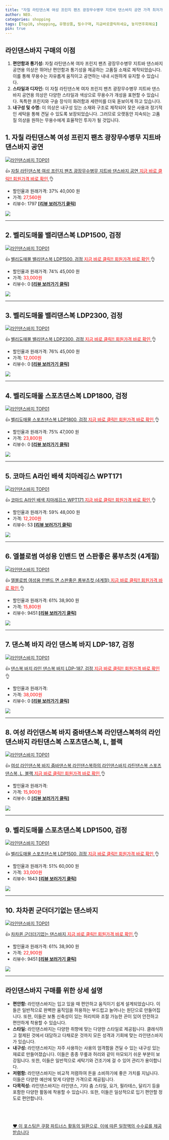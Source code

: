 ```yaml
---
title: "자칠 라틴댄스복 여성 프린지 팬츠 광장무수병무 지트바 댄스바지 공연 가격 최저가 할인가 라인댄스바지 최저가 추천 제품 비교"
author: NEO.
categories: shopping
tags: [Top10, shopping, 유행상품, 필수구매, 지금바로클릭하세요, 놓치면후회해요]
pin: true
---
```

## 라인댄스바지 구매의 이점
1. **편안함과 통기성:** 자칠 라틴댄스복 여자 프린지 팬츠 광장무수병무 지트바 댄스바지 공연용 의상은 뛰어난 편안함과 통기성을 제공하는 고품질 소재로 제작되었습니다. 이를 통해 무용수는 자유롭게 움직이고 공연하는 내내 시원하게 유지할 수 있습니다.
2. **스타일과 디자인:** 이 자칠 라틴댄스복 여자 프린지 팬츠 광장무수병무 지트바 댄스바지 공연용 의상은  다양한 스타일과 색상으로 무용수가 개성을 표현할 수 있습니다. 독특한 프린지와 구슬 장식이 화려함과 세련미를 더욱 돋보이게 하고 있습니다.
3. **내구성 및 수명:** 이 의상은 내구성 있는 소재와 구조로 제작되어 잦은 사용과 정기적인 세탁을 통해 견딜 수 있도록 보장되었습니다. 그러므로 오랫동안 지속되는 고품질 의상을 원하는 무용수에게 효율적인 투자가 될 것입니다.

   

## 1. 자칠 라틴댄스복 여성 프린지 팬츠 광장무수병무 지트바 댄스바지 공연

[![라인댄스바지 TOP01](https://thumbnail9.coupangcdn.com/thumbnails/remote/490x490ex/image/vendor_inventory/d8a6/39d3d1c1790ab577a34ef526cbf8a99a1ebeeb7d4e292d85498b0f6447f3.jpg)](https://link.coupang.com/re/AFFSDP?lptag=AF3617701&subid=GithubCoopas&pageKey=7503701660&traceid=V0-153&itemId=19646909414&vendorItemId=86752983237)


👍 [자칠 라틴댄스복 여성 프린지 팬츠 광장무수병무 지트바 댄스바지 공연 <font color=red> 지금 바로 클릭!! 회원가격 바로 확인 </font> ](https://link.coupang.com/re/AFFSDP?lptag=AF3617701&subid=GithubCoopas&pageKey=7503701660&traceid=V0-153&itemId=19646909414&vendorItemId=86752983237) 👌 


- 할인율과 원래가격: 37%  40,000   원
- 가격: <span style='color:red'>27,560원</span>
- 리뷰수: 1797  [**[리뷰 보러가기 클릭]**](https://link.coupang.com/re/AFFSDP?lptag=AF3617701&subid=GithubCoopas&pageKey=7503701660&traceid=V0-153&itemId=19646909414&vendorItemId=86752983237)

[![](/discount_price.png)](https://link.coupang.com/re/AFFSDP?lptag=AF3617701&subid=GithubCoopas&pageKey=7503701660&traceid=V0-153&itemId=19646909414&vendorItemId=86752983237)

---


   

## 2. 벨리도매몰 밸리댄스복 LDP1500, 검정

[![라인댄스바지 TOP01](https://thumbnail6.coupangcdn.com/thumbnails/remote/490x490ex/image/retail/images/2019/03/29/16/9/4323c32e-b18a-499a-bf64-6eb897a83616.jpg)](https://link.coupang.com/re/AFFSDP?lptag=AF3617701&subid=GithubCoopas&pageKey=203454321&traceid=V0-153&itemId=597034224&vendorItemId=4563581570)


👍 [벨리도매몰 밸리댄스복 LDP1500, 검정 <font color=red> 지금 바로 클릭!! 회원가격 바로 확인 </font> ](https://link.coupang.com/re/AFFSDP?lptag=AF3617701&subid=GithubCoopas&pageKey=203454321&traceid=V0-153&itemId=597034224&vendorItemId=4563581570) 👌 


- 할인율과 원래가격: 74%  45,000   원
- 가격: <span style='color:red'>33,000원</span>
- 리뷰수: 0  [**[리뷰 보러가기 클릭]**](https://link.coupang.com/re/AFFSDP?lptag=AF3617701&subid=GithubCoopas&pageKey=203454321&traceid=V0-153&itemId=597034224&vendorItemId=4563581570)

[![](/discount_price.png)](https://link.coupang.com/re/AFFSDP?lptag=AF3617701&subid=GithubCoopas&pageKey=203454321&traceid=V0-153&itemId=597034224&vendorItemId=4563581570)

---


   

## 3. 벨리도매몰 밸리댄스복 LDP2300, 검정

[![라인댄스바지 TOP01](https://thumbnail6.coupangcdn.com/thumbnails/remote/490x490ex/image/retail/images/2019/03/29/16/0/f1a9fc59-e49d-4ea3-87fb-e8bee4fd8178.jpg)](https://link.coupang.com/re/AFFSDP?lptag=AF3617701&subid=GithubCoopas&pageKey=203454746&traceid=V0-153&itemId=597035572&vendorItemId=4563585672)


👍 [벨리도매몰 밸리댄스복 LDP2300, 검정 <font color=red> 지금 바로 클릭!! 회원가격 바로 확인 </font> ](https://link.coupang.com/re/AFFSDP?lptag=AF3617701&subid=GithubCoopas&pageKey=203454746&traceid=V0-153&itemId=597035572&vendorItemId=4563585672) 👌 


- 할인율과 원래가격: 76%  45,000   원
- 가격: <span style='color:red'>12,000원</span>
- 리뷰수: 0  [**[리뷰 보러가기 클릭]**](https://link.coupang.com/re/AFFSDP?lptag=AF3617701&subid=GithubCoopas&pageKey=203454746&traceid=V0-153&itemId=597035572&vendorItemId=4563585672)

[![](/discount_price.png)](https://link.coupang.com/re/AFFSDP?lptag=AF3617701&subid=GithubCoopas&pageKey=203454746&traceid=V0-153&itemId=597035572&vendorItemId=4563585672)

---


   

## 4. 벨리도매몰 스포츠댄스복 LDP1800, 검정

[![라인댄스바지 TOP01](https://thumbnail7.coupangcdn.com/thumbnails/remote/490x490ex/image/retail/images/2019/03/29/16/9/fda786be-1755-4be6-ac2d-241c7a2d0d97.jpg)](https://link.coupang.com/re/AFFSDP?lptag=AF3617701&subid=GithubCoopas&pageKey=203454291&traceid=V0-153&itemId=597034131&vendorItemId=4563581434)


👍 [벨리도매몰 스포츠댄스복 LDP1800, 검정 <font color=red> 지금 바로 클릭!! 회원가격 바로 확인 </font> ](https://link.coupang.com/re/AFFSDP?lptag=AF3617701&subid=GithubCoopas&pageKey=203454291&traceid=V0-153&itemId=597034131&vendorItemId=4563581434) 👌 


- 할인율과 원래가격: 75%  47,000   원
- 가격: <span style='color:red'>23,800원</span>
- 리뷰수: 0  [**[리뷰 보러가기 클릭]**](https://link.coupang.com/re/AFFSDP?lptag=AF3617701&subid=GithubCoopas&pageKey=203454291&traceid=V0-153&itemId=597034131&vendorItemId=4563581434)

[![](/discount_price.png)](https://link.coupang.com/re/AFFSDP?lptag=AF3617701&subid=GithubCoopas&pageKey=203454291&traceid=V0-153&itemId=597034131&vendorItemId=4563581434)

---


   

## 5. 코마드 A라인 배색 치마레깅스 WPT171

[![라인댄스바지 TOP01](https://thumbnail8.coupangcdn.com/thumbnails/remote/490x490ex/image/vendor_inventory/44db/ec5cbeb4d90b7a8323e22726cfe0130ac73999eddf55e5d065fcf8de70a3.jpg)](https://link.coupang.com/re/AFFSDP?lptag=AF3617701&subid=GithubCoopas&pageKey=7069969025&traceid=V0-153&itemId=17770332911&vendorItemId=84934538137)


👍 [코마드 A라인 배색 치마레깅스 WPT171 <font color=red> 지금 바로 클릭!! 회원가격 바로 확인 </font> ](https://link.coupang.com/re/AFFSDP?lptag=AF3617701&subid=GithubCoopas&pageKey=7069969025&traceid=V0-153&itemId=17770332911&vendorItemId=84934538137) 👌 


- 할인율과 원래가격: 59%  48,000   원
- 가격: <span style='color:red'>12,200원</span>
- 리뷰수: 53  [**[리뷰 보러가기 클릭]**](https://link.coupang.com/re/AFFSDP?lptag=AF3617701&subid=GithubCoopas&pageKey=7069969025&traceid=V0-153&itemId=17770332911&vendorItemId=84934538137)

[![](/discount_price.png)](https://link.coupang.com/re/AFFSDP?lptag=AF3617701&subid=GithubCoopas&pageKey=7069969025&traceid=V0-153&itemId=17770332911&vendorItemId=84934538137)

---


   

## 6. 엘블로썸 여성용 인밴드 면 스판좋은 롱부츠컷 (4계절)

[![라인댄스바지 TOP01](https://thumbnail7.coupangcdn.com/thumbnails/remote/490x490ex/image/vendor_inventory/a9a9/f9bcb5cf13afe10708cf12dc2d17c89baa8efdfd27217c01d6b307592e4d.jpg)](https://link.coupang.com/re/AFFSDP?lptag=AF3617701&subid=GithubCoopas&pageKey=6399369776&traceid=V0-153&itemId=13676936325&vendorItemId=82814458626)


👍 [엘블로썸 여성용 인밴드 면 스판좋은 롱부츠컷 (4계절) <font color=red> 지금 바로 클릭!! 회원가격 바로 확인 </font> ](https://link.coupang.com/re/AFFSDP?lptag=AF3617701&subid=GithubCoopas&pageKey=6399369776&traceid=V0-153&itemId=13676936325&vendorItemId=82814458626) 👌 


- 할인율과 원래가격: 61%  38,900   원
- 가격: <span style='color:red'>15,800원</span>
- 리뷰수: 9451  [**[리뷰 보러가기 클릭]**](https://link.coupang.com/re/AFFSDP?lptag=AF3617701&subid=GithubCoopas&pageKey=6399369776&traceid=V0-153&itemId=13676936325&vendorItemId=82814458626)

[![](/discount_price.png)](https://link.coupang.com/re/AFFSDP?lptag=AF3617701&subid=GithubCoopas&pageKey=6399369776&traceid=V0-153&itemId=13676936325&vendorItemId=82814458626)

---


   

## 7. 댄스복 바지 라인 댄스복 바지 LDP-187, 검정

[![라인댄스바지 TOP01](https://thumbnail8.coupangcdn.com/thumbnails/remote/490x490ex/image/vendor_inventory/2833/16e819297fac5a0daa2145a6d370dfff1a40885524b9250ff29953145709.png)](https://link.coupang.com/re/AFFSDP?lptag=AF3617701&subid=GithubCoopas&pageKey=7061052247&traceid=V0-153&itemId=17507944272&vendorItemId=84675230853)


👍 [댄스복 바지 라인 댄스복 바지 LDP-187, 검정 <font color=red> 지금 바로 클릭!! 회원가격 바로 확인 </font> ](https://link.coupang.com/re/AFFSDP?lptag=AF3617701&subid=GithubCoopas&pageKey=7061052247&traceid=V0-153&itemId=17507944272&vendorItemId=84675230853) 👌 


- 할인율과 원래가격: 
- 가격: <span style='color:red'>38,000원</span>
- 리뷰수: 0  [**[리뷰 보러가기 클릭]**](https://link.coupang.com/re/AFFSDP?lptag=AF3617701&subid=GithubCoopas&pageKey=7061052247&traceid=V0-153&itemId=17507944272&vendorItemId=84675230853)

[![](/discount_price.png)](https://link.coupang.com/re/AFFSDP?lptag=AF3617701&subid=GithubCoopas&pageKey=7061052247&traceid=V0-153&itemId=17507944272&vendorItemId=84675230853)

---


   

## 8. 여성 라인댄스복 바지 줌바댄스복 라인댄스복하의 라인댄스바지 라틴댄스복 스포츠댄스복, L, 블랙

[![라인댄스바지 TOP01](https://thumbnail6.coupangcdn.com/thumbnails/remote/490x490ex/image/vendor_inventory/c48d/f7aeb1fc7ae25b3eeb82c14984b1ee69efc791efa40cd00f05bfd12a0223.png)](https://link.coupang.com/re/AFFSDP?lptag=AF3617701&subid=GithubCoopas&pageKey=7798322395&traceid=V0-153&itemId=21114193441&vendorItemId=88176039506)


👍 [여성 라인댄스복 바지 줌바댄스복 라인댄스복하의 라인댄스바지 라틴댄스복 스포츠댄스복, L, 블랙 <font color=red> 지금 바로 클릭!! 회원가격 바로 확인 </font> ](https://link.coupang.com/re/AFFSDP?lptag=AF3617701&subid=GithubCoopas&pageKey=7798322395&traceid=V0-153&itemId=21114193441&vendorItemId=88176039506) 👌 


- 할인율과 원래가격: 
- 가격: <span style='color:red'>15,900원</span>
- 리뷰수: 0  [**[리뷰 보러가기 클릭]**](https://link.coupang.com/re/AFFSDP?lptag=AF3617701&subid=GithubCoopas&pageKey=7798322395&traceid=V0-153&itemId=21114193441&vendorItemId=88176039506)

[![](/discount_price.png)](https://link.coupang.com/re/AFFSDP?lptag=AF3617701&subid=GithubCoopas&pageKey=7798322395&traceid=V0-153&itemId=21114193441&vendorItemId=88176039506)

---


   

## 9. 벨리도매몰 스포츠댄스복 LDP1500, 검정

[![라인댄스바지 TOP01](https://thumbnail6.coupangcdn.com/thumbnails/remote/490x490ex/image/retail/images/2019/03/29/16/9/4323c32e-b18a-499a-bf64-6eb897a83616.jpg)](https://link.coupang.com/re/AFFSDP?lptag=AF3617701&subid=GithubCoopas&pageKey=203454321&traceid=V0-153&itemId=597034231&vendorItemId=4563581586)


👍 [벨리도매몰 스포츠댄스복 LDP1500, 검정 <font color=red> 지금 바로 클릭!! 회원가격 바로 확인 </font> ](https://link.coupang.com/re/AFFSDP?lptag=AF3617701&subid=GithubCoopas&pageKey=203454321&traceid=V0-153&itemId=597034231&vendorItemId=4563581586) 👌 


- 할인율과 원래가격: 51%  60,000   원
- 가격: <span style='color:red'>33,000원</span>
- 리뷰수: 1843  [**[리뷰 보러가기 클릭]**](https://link.coupang.com/re/AFFSDP?lptag=AF3617701&subid=GithubCoopas&pageKey=203454321&traceid=V0-153&itemId=597034231&vendorItemId=4563581586)

[![](/discount_price.png)](https://link.coupang.com/re/AFFSDP?lptag=AF3617701&subid=GithubCoopas&pageKey=203454321&traceid=V0-153&itemId=597034231&vendorItemId=4563581586)

---


   

## 10. 차차퀸 군더더기없는 댄스바지

[![라인댄스바지 TOP01](https://thumbnail9.coupangcdn.com/thumbnails/remote/490x490ex/image/vendor_inventory/9c94/441323697df295006f6a559556947e69505f9ac26f4b1f0e52f39e9425c6.jpg)](https://link.coupang.com/re/AFFSDP?lptag=AF3617701&subid=GithubCoopas&pageKey=239711639&traceid=V0-153&itemId=762520838&vendorItemId=4923406413)


👍 [차차퀸 군더더기없는 댄스바지 <font color=red> 지금 바로 클릭!! 회원가격 바로 확인 </font> ](https://link.coupang.com/re/AFFSDP?lptag=AF3617701&subid=GithubCoopas&pageKey=239711639&traceid=V0-153&itemId=762520838&vendorItemId=4923406413) 👌 


- 할인율과 원래가격: 61%  38,900   원
- 가격: <span style='color:red'>22,900원</span>
- 리뷰수: 9451  [**[리뷰 보러가기 클릭]**](https://link.coupang.com/re/AFFSDP?lptag=AF3617701&subid=GithubCoopas&pageKey=239711639&traceid=V0-153&itemId=762520838&vendorItemId=4923406413)

[![](/discount_price.png)](https://link.coupang.com/re/AFFSDP?lptag=AF3617701&subid=GithubCoopas&pageKey=239711639&traceid=V0-153&itemId=762520838&vendorItemId=4923406413)

---
## 라인댄스바지 구매를 위한 상세 설명
* **편안함:** 라인댄스바지는 입고 있을 때 편안하고 움직이기 쉽게 설계되었습니다. 이들은 일반적으로 완벽한 움직임을 허용하는 부드럽고 늘어나는 원단으로 만들어집니다. 또한, 이들은 보통 신축성이 있는 허리띠와 조절 가능한 끈이 있어 안전하고 편안하게 착용할 수 있습니다.
* **스타일:** 라인댄스바지는 다양한 취향에 맞는 다양한 스타일로 제공됩니다. 클래식하고 절제된 것에서 대담하고 다채로운 것까지 모든 성격과 기회에 맞는 라인댄스바지가 있습니다.
* **내구성:** 라인댄스바지는 자주 사용하는 사용의 엄격함을 견딜 수 있는 내구성 있는 재료로 만들어졌습니다. 이들은 종종 무릎과 허리와 같이 마모되기 쉬운 부분이 보강됩니다. 또한, 이들은 일반적으로 세탁기와 건조기에 걸 수 있어 관리가 용이합니다.
* **저렴함:** 라인댄스바지는 비교적 저렴하여 돈을 소비하기에 좋은 가치를 지닙니다. 이들은 다양한 예산에 맞게 다양한 가격으로 제공됩니다.
* **다목적성:** 라인댄스바지는 라인댄스, 기타 춤 스타일, 요가, 필라테스, 달리기 등을 포함한 다양한 활동에 착용할 수 있습니다. 또한, 이들은 일상적으로 입기 편안할 정도로 편안합니다.<br><br><br><br><br> [ ❤  이 포스팅은 쿠팡 파트너스 활동의 일환으로, 이에 따른 일정액의 수수료를 제공받습니다](https://link.coupang.com/a/bcEFyh)